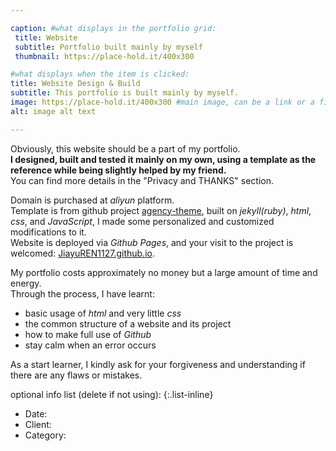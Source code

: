 ```yaml
---

caption: #what displays in the portfolio grid:
 title: Website
 subtitle: Portfolio built mainly by myself
 thumbnail: https://place-hold.it/400x300

#what displays when the item is clicked:
title: Website Design & Build
subtitle: This portfolio is built mainly by myself.
image: https://place-hold.it/400x300 #main image, can be a link or a file in assets/img/portfolio
alt: image alt text

---
```


Obviously, this website should be a part of my portfolio.  
**I designed, built and tested it mainly on my own, using a template as the reference while being slightly helped by my friend.**  
You can find more details in the "Privacy and THANKS" section.

Domain is purchased at *aliyun* platform.  
Template is from github project [agency-theme](https://github.com/raviriley/agency-jekyll-theme), built on *jekyll(ruby)*, *html*, *css*, and *JavaScript*, I made some personalized and customized modifications to it.  
Website is deployed via *Github Pages*, and your visit to the project is welcomed: [JiayuREN1127.github.io](https://github.com/JiayuREN1127/JiayuREN1127.github.io).

My portfolio costs approximately no money but a large amount of time and energy.  
Through the process, I have learnt:
- basic usage of *html* and very little *css*
- the common structure of a website and its project
- how to make full use of *Github*
- stay calm when an error occurs

As a start learner, I kindly ask for your forgiveness and understanding if there are any flaws or mistakes.

optional info list (delete if not using):
{:.list-inline}
- Date:
- Client:
- Category:
